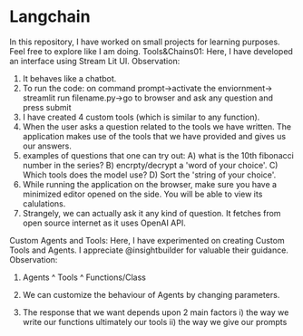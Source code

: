# Langchain
In this repository, I have worked on small projects for learning purposes. Feel free to explore like I am doing. 
Tools&Chains01: Here, I have developed an interface using Stream Lit UI. 
Observation: 
  1) It behaves like a chatbot. 
  2) To run the code: on command prompt->activate the enviornment-> streamlit run filename.py->go to browser and ask any question and press submit 
  3) I have created 4 custom tools (which is similar to any function). 
  4) When the user asks a question related to the tools we have written. The application makes use of the tools that we have provided and gives us our answers.
  5) examples of questions that one can try out: A) what is the 10th fibonacci number in the series? B) encrpty/decrypt a 'word of your choice'. 
                                                 C) Which tools does the model use? D) Sort the 'string of your choice'.
  6) While running the application on the browser, make sure you have a minimized editor opened on the side. You will be able to view its calulations.
  7) Strangely, we can actually ask it any kind of question. It fetches from open source internet as it uses OpenAI API. 
                        
 
Custom Agents and Tools: Here, I have experimented on creating Custom Tools and Agents. 
I appreciate @insightbuilder for valuable their guidance.
Observation: 
  1) Agents
       ^
     Tools
       ^
 Functions/Class
 
  2) We can customize the behaviour of Agents by changing parameters.
  3) The response that we want depends upon 2 main factors
      i) the way we write our functions ultimately our tools
      ii) the way we give our prompts
